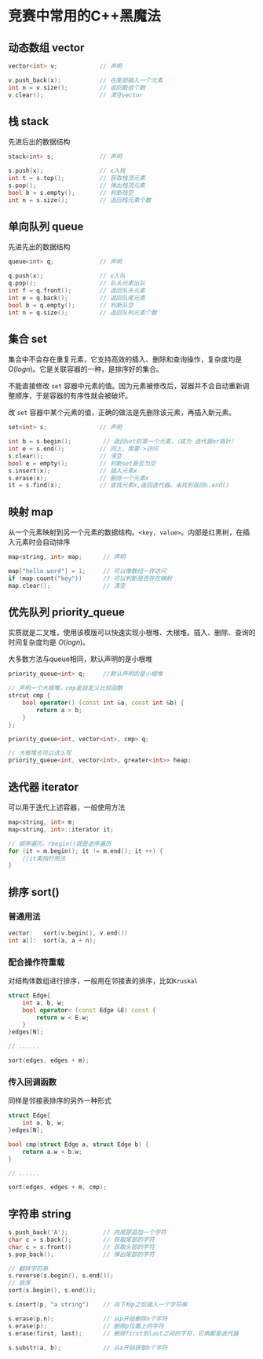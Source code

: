 # 竞赛中常用的C++黑魔法

## 动态数组 vector 

```cpp
vector<int> v;            // 声明

v.push_back(x);           // 在尾部插入一个元素
int n = v.size();         // 返回数组个数
v.clear();                // 清空vector
```

## 栈 stack

先进后出的数据结构

```cpp
stack<int> s;             // 声明

s.push(x);                // x入栈
int t = s.top();          // 获取栈顶元素
s.pop();                  // 弹出栈顶元素
bool b = s.empty();       // 判断栈空
int n = s.size();         // 返回栈元素个数
```

## 单向队列 queue

先进先出的数据结构

```cpp
queue<int> q;             // 声明

q.push(x);                // x入队
q.pop();                  // 队头元素出队
int f = q.front();        // 返回队头元素
int e = q.back();         // 返回队尾元素
bool b = q.empty();       // 判断队空
int n = q.size();         // 返回队列元素个数
```

## 集合 set

集合中不会存在重复元素，它支持高效的插入、删除和查询操作，复杂度均是 $O(logn)$。它是关联容器的一种，是排序好的集合。

不能直接修改 `set` 容器中元素的值。因为元素被修改后，容器并不会自动重新调整顺序，于是容器的有序性就会被破坏。

改 `set` 容器中某个元素的值，正确的做法是先删除该元素，再插入新元素。

```cpp
set<int> s;               // 声明

int b = s.begin();         // 返回set的第一个元素，（成为 迭代器or指针）
int e = s.end();          // 同上，需要->访问
s.clear();                // 清空
bool e = empty();         // 判断set是否为空
s.insert(x);              // 插入元素x
s.erase(x);               // 删除一个元素x
it = s.find(x);           // 查找元素x,返回迭代器。未找到返回s.end()
```

## 映射 map

从一个元素映射到另一个元素的数据结构。`<key, value>`。内部是红黑树，在插入元素时会自动排序


```cpp
map<string, int> map;      // 声明

map["hello word"] = 1;     // 可以像数组一样访问
if (map.count("key"))      // 可以判断是否存在映射
map.clear();               // 清空
```

## 优先队列 priority_queue

实质就是二叉堆，使用该模版可以快速实现小根堆、大根堆。插入、删除、查询的时间复杂度均是 $O(logn)$。

大多数方法与queue相同，默认声明的是小根堆

```cpp
priority_queue<int> q;     //默认声明的是小根堆

// 声明一个大根堆，cmp是自定义比较函数
strcut cmp {
    bool operator() (const int &a, const int &b) {
        return a > b;
    }
};

priority_queue<int, vector<int>, cmp> q;

// 大根堆也可以这么写
priority_queue<int, vector<int>, greater<int>> heap; 
```

## 迭代器 iterator

可以用于迭代上述容器，一般使用方法

```cpp
map<string, int> m;
map<string, int>::iterator it;

// 顺序遍历，rbegin()就是逆序遍历
for (it = m.begin(); it != m.end(); it ++) {
    //it类指针用法
}
```

## 排序 sort() 


### 普通用法

```cpp
vector:   sort(v.begin(), v.end())
int a[]:  sort(a, a + n);
```

### 配合操作符重载

对结构体数组进行排序，一般用在邻接表的排序，比如`Kruskal`

```cpp
struct Edge{
    int a, b, w;
    bool operator< (const Edge &E) const {
        return w < E.w;
    }
}edges[N];

// ......

sort(edges, edges + m);
```

### 传入回调函数

同样是邻接表排序的另外一种形式

```cpp
struct Edge{
    int a, b, w;
}edges[N];

bool cmp(struct Edge a, struct Edge b) {
    return a.w < b.w;
}

// ......

sort(edges, edges + m, cmp);
```

## 字符串 string

```cpp
s.push_back('A');          // 向尾部追加一个字符
char c = s.back();         // 获取尾部的字符
char c = s.front()         // 获取头部的字符
s.pop_back();              // 弹出尾部的字符

// 翻转字符串
s.reverse(s.begin(), s.end());
// 排序
sort(s.begin(), s.end());  

s.insert(p, "a string")    // 向下标p之后插入一个字符串

s.erase(p,n);              // 从p开始删除n个字符
s.erase(p);                // 删除p位置上的字符
s.erase(first, last);      // 删除first到last之间的字符，它俩都是迭代器

s.substr(a, b);            // 从a开始获取b个字符
```

